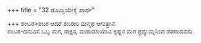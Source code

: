+++
title = "32 ಡೊಮ್ಬಿಯೇಕೈ ಪಾರ್ಥ"

+++
ಶಂಬರ>ಶಬರ ಆದರೆ ಶಬರಾರಿ ಮನ್ಮಥ ಆಗುತ್ತಾನೆ.  
ಶಂಬರ-ದನುವಿನ ಒಬ್ಬ ಮಗ, ರಾಕ್ಷಸ, ಮಹಾಮಾಯಾವಿ ಕೃಷ್ಣನ ಮಗ ಪ್ರದ್ಯುಮ್ನನಿಂದ ಹತನಾದವನು.